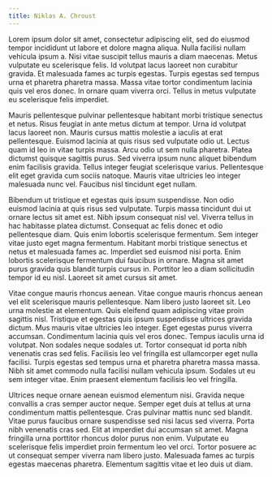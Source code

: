 ```yaml
---
title: Niklas A. Chroust
---
```


Lorem ipsum dolor sit amet, consectetur adipiscing elit, sed do eiusmod tempor incididunt ut labore et dolore magna aliqua. Nulla facilisi nullam vehicula ipsum a. Nisi vitae suscipit tellus mauris a diam maecenas. Metus vulputate eu scelerisque felis. Id volutpat lacus laoreet non curabitur gravida. Et malesuada fames ac turpis egestas. Turpis egestas sed tempus urna et pharetra pharetra massa. Massa vitae tortor condimentum lacinia quis vel eros donec. In ornare quam viverra orci. Tellus in metus vulputate eu scelerisque felis imperdiet.

Mauris pellentesque pulvinar pellentesque habitant morbi tristique senectus et netus. Risus feugiat in ante metus dictum at tempor. Urna id volutpat lacus laoreet non. Mauris cursus mattis molestie a iaculis at erat pellentesque. Euismod lacinia at quis risus sed vulputate odio ut. Lectus quam id leo in vitae turpis massa. Arcu odio ut sem nulla pharetra. Platea dictumst quisque sagittis purus. Sed viverra ipsum nunc aliquet bibendum enim facilisis gravida. Tellus integer feugiat scelerisque varius. Pellentesque elit eget gravida cum sociis natoque. Mauris vitae ultricies leo integer malesuada nunc vel. Faucibus nisl tincidunt eget nullam.

Bibendum ut tristique et egestas quis ipsum suspendisse. Non odio euismod lacinia at quis risus sed vulputate. Turpis massa tincidunt dui ut ornare lectus sit amet est. Nibh ipsum consequat nisl vel. Viverra tellus in hac habitasse platea dictumst. Consequat ac felis donec et odio pellentesque diam. Quis enim lobortis scelerisque fermentum. Sem integer vitae justo eget magna fermentum. Habitant morbi tristique senectus et netus et malesuada fames ac. Imperdiet sed euismod nisi porta. Enim lobortis scelerisque fermentum dui faucibus in ornare. Magna sit amet purus gravida quis blandit turpis cursus in. Porttitor leo a diam sollicitudin tempor id eu nisl. Laoreet sit amet cursus sit amet.

Vitae congue mauris rhoncus aenean. Vitae congue mauris rhoncus aenean vel elit scelerisque mauris pellentesque. Nam libero justo laoreet sit. Leo urna molestie at elementum. Quis eleifend quam adipiscing vitae proin sagittis nisl. Tristique et egestas quis ipsum suspendisse ultrices gravida dictum. Mus mauris vitae ultricies leo integer. Eget egestas purus viverra accumsan. Condimentum lacinia quis vel eros donec. Tempus iaculis urna id volutpat. Non sodales neque sodales ut. Tortor consequat id porta nibh venenatis cras sed felis. Facilisis leo vel fringilla est ullamcorper eget nulla facilisi. Turpis egestas sed tempus urna et pharetra pharetra massa massa. Nibh sit amet commodo nulla facilisi nullam vehicula ipsum. Sodales ut eu sem integer vitae. Enim praesent elementum facilisis leo vel fringilla.

Ultrices neque ornare aenean euismod elementum nisi. Gravida neque convallis a cras semper auctor neque. Semper eget duis at tellus at urna condimentum mattis pellentesque. Cras pulvinar mattis nunc sed blandit. Vitae purus faucibus ornare suspendisse sed nisi lacus sed viverra. Porta nibh venenatis cras sed. Elit at imperdiet dui accumsan sit amet. Magna fringilla urna porttitor rhoncus dolor purus non enim. Vulputate eu scelerisque felis imperdiet proin fermentum leo vel orci. Tortor posuere ac ut consequat semper viverra nam libero justo. Malesuada fames ac turpis egestas maecenas pharetra. Elementum sagittis vitae et leo duis ut diam.
		